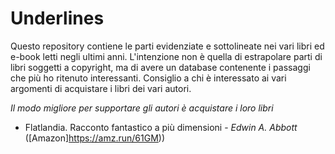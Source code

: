 # Underlines

Questo repository contiene le parti evidenziate e sottolineate nei vari libri ed e-book letti negli ultimi anni. 
L'intenzione non è quella di estrapolare parti di libri soggetti a copyright, ma di avere un database contenente i passaggi che più ho ritenuto interessanti.
Consiglio a chi è interessato ai vari argomenti di acquistare i libri dei vari autori.

_Il modo migliore per supportare gli autori è acquistare i loro libri_

- Flatlandia. Racconto fantastico a più dimensioni -  _Edwin A. Abbott_ ([Amazon]https://amz.run/61GM))